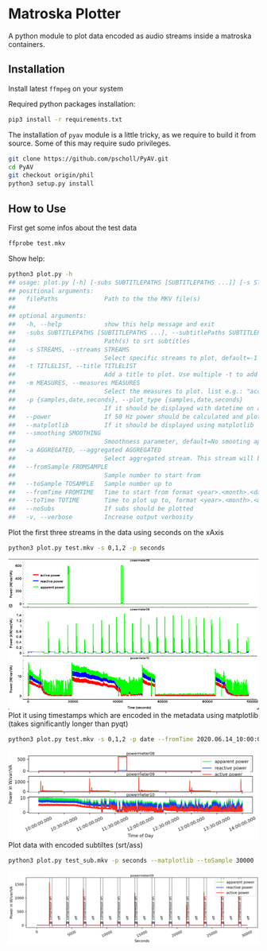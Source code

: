 # Matroska Plotter
A python module to plot data encoded as audio streams inside a matroska containers.

## Installation

Install latest ```ffmpeg``` on your system 

Required python packages installation:
```bash
pip3 install -r requirements.txt
```
The installation of ```pyav``` module is a little tricky, as we require to build it from source.
Some of this may require sudo privileges.
```bash
git clone https://github.com/pscholl/PyAV.git
cd PyAV
git checkout origin/phil
python3 setup.py install
```
## How to Use

First get some infos about the test data
```bash
ffprobe test.mkv
```

Show help:
```bash
python3 plot.py -h
## usage: plot.py [-h] [-subs SUBTITLEPATHS [SUBTITLEPATHS ...]] [-s STREAMS] [-t TITLELIST] [-m MEASURES] [-p {samples,date,seconds}] [--power] [--matplotlib] [--smoothing SMOOTHING] [-a AGGREGATED] [--fromSample FROMSAMPLE] [--toSample TOSAMPLE] [--fromTime FROMTIME] [--toTime TOTIME] [--noSubs] [-v] filePaths [filePaths ...]
## positional arguments:
##   filePaths             Path to the the MKV file(s)
## 
## optional arguments:
##   -h, --help            show this help message and exit
##   -subs SUBTITLEPATHS [SUBTITLEPATHS ...], --subtitlePaths SUBTITLEPATHS [SUBTITLEPATHS ...]
##                         Path(s) to srt subtitles
##   -s STREAMS, --streams STREAMS
##                         Select specific streams to plot, default=-1 : all streams. e.g. : "0,1"
##   -t TITLELIST, --title TITLELIST
##                         Add a title to plot. Use multiple -t to add more titles. e.g -t "accelerometer" -t "gyroscope"
##   -m MEASURES, --measures MEASURES
##                         Select the measures to plot. list e.g.: "acc_x,acc_y,acc_z"
##   -p {samples,date,seconds}, --plot_type {samples,date,seconds}
##                         If it should be displayed with datetime on axis, seconds or samples
##   --power               If 50 Hz power should be calculated and plotted
##   --matplotlib          If it should be displayed using matplotlib
##   --smoothing SMOOTHING
##                         Smoothness parameter, default=No smooting applied
##   -a AGGREGATED, --aggregated AGGREGATED
##                         Select aggregated stream. This stream will be plotted on top. Default, stream 0 is used.
##   --fromSample FROMSAMPLE
##                         Sample number to start from
##   --toSample TOSAMPLE   Sample number up to
##   --fromTime FROMTIME   Time to start from format <year>.<month>.<day>_<hour>:<min>:<sec>.<ms>
##   --toTime TOTIME       Time to plot up to, format <year>.<month>.<day>_<hour>:<min>:<sec>.<ms>
##   --noSubs              If subs should be plotted
##   -v, --verbose         Increase output verbosity
```

Plot the first three streams in the data using seconds on the xAxis
```bash
python3 plot.py test.mkv -s 0,1,2 -p seconds
```
![output](docu/plot2.png)
Plot it using timestamps which are encoded in the metadata using matplotlib (takes significantly longer than pyqt)
```bash
python3 plot.py test.mkv -s 0,1,2 -p date --fromTime 2020.06.14_10:00:00.0 --toTime 2020.06.14_14:00:00.0 --matplotlib 
```
![output](docu/plot3.png)
Plot data with encoded subtiltes (srt/ass)
```bash
python3 plot.py test_sub.mkv -p seconds --matplotlib --toSample 30000
```
![output](docu/plot1.png)

